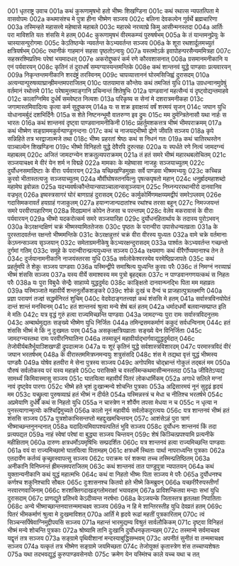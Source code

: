 001	धृतराष्ट्र उवाच
001a	कथं कुरूणामृषभो हतो भीष्मः शिखण्डिना
001c	कथं रथात्स न्यपतत्पिता मे वासवोपमः
002a	कथमासंश्च मे पुत्रा हीना भीष्मेण सञ्जय
002c	बलिना देवकल्पेन गुर्वर्थे ब्रह्मचारिणा
003a	तस्मिन्हते महासत्त्वे महेष्वासे महाबले
003c	महारथे नरव्याघ्रे किमु आसीन्मनस्तदा
004a	आर्तिः परा माविशति यतः शंससि मे हतम्
004c	कुरूणामृषभं वीरमकम्प्यं पुरुषर्षभम्
005a	के तं यान्तमनुप्रेयुः के चास्यासन्पुरोगमाः
005c	केऽतिष्ठन्के न्यवर्तन्त केऽभ्यवर्तन्त सञ्जय
006a	के शूरा रथशार्दूलमच्युतं क्षत्रियर्षभम्
006c	रथानीकं गाहमानं सहसा पृष्ठतोऽन्वयुः
007a	यस्तमोऽर्क इवापोहन्परसैन्यममित्रहा
007c	सहस्ररश्मिप्रतिमः परेषां भयमादधत्
007e	अकरोद्दुष्करं कर्म रणे कौरवशासनात्
008a	ग्रसमानमनीकानि य एनं पर्यवारयन्
008c	कृतिनं तं दुराधर्षं सम्यग्यास्यन्तमन्तिके
008e	कथं शान्तनवं युद्धे पाण्डवाः प्रत्यवारयन्
009a	निकृन्तन्तमनीकानि शरदंष्ट्रं तरस्विनम्
009c	चापव्यात्ताननं घोरमसिजिह्वं दुरासदम्
010a	अत्यन्यान्पुरुषव्याघ्रान्ह्रीमन्तमपराजितम्
010c	पातयामास कौन्तेयः कथं तमजितं युधि
011a	उग्रधन्वानमुग्रेषुं वर्तमानं रथोत्तमे
011c	परेषामुत्तमाङ्गानि प्रचिन्वन्तं शितेषुभिः
012a	पाण्डवानां महत्सैन्यं यं दृष्ट्वोद्यन्तमाहवे
012c	कालाग्निमिव दुर्धर्षं समवेष्टत नित्यशः
013a	परिकृष्य स सेनां मे दशरात्रमनीकहा
013c	जगामास्तमिवादित्यः कृत्वा कर्म सुदुष्करम्
014a	यः स शक्र इवाक्षय्यं वर्षं शरमयं सृजन्
014c	जघान युधि योधानामर्बुदं दशभिर्दिनैः
015a	स शेते निष्टनन्भूमौ वातरुग्ण इव द्रुमः
015c	मम दुर्मन्त्रितेनासौ यथा नार्हः स भारतः
016a	कथं शान्तनवं दृष्ट्वा पाण्डवानामनीकिनी
016c	प्रहर्तुमशकत्तत्र भीष्मं भीमपराक्रमम्
017a	कथं भीष्मेण सङ्ग्राममकुर्वन्पाण्डुनन्दनाः
017c	कथं च नाजयद्भीष्मो द्रोणे जीवति सञ्जय
018a	कृपे सन्निहिते तत्र भरद्वाजात्मजे तथा
018c	भीष्मः प्रहरतां श्रेष्ठः कथं स निधनं गतः
019a	कथं चातिरथस्तेन पाञ्चाल्येन शिखण्डिना
019c	भीष्मो विनिहतो युद्धे देवैरपि दुरुत्सहः
020a	यः स्पर्धते रणे नित्यं जामदग्न्यं महाबलम्
020c	अजितं जामदग्न्येन शक्रतुल्यपराक्रमम्
021a	तं हतं समरे भीष्मं महारथबलोचितम्
021c	सञ्जयाचक्ष्व मे वीरं येन शर्म न विद्महे
022a	मामकाः के महेष्वासा नाजहुः सञ्जयाच्युतम्
022c	दुर्योधनसमादिष्टाः के वीराः पर्यवारयन्
023a	यच्छिखण्डिमुखाः सर्वे पाण्डवा भीष्ममभ्ययुः
023c	कच्चिन्न कुरवो भीतास्तत्यजुः सञ्जयाच्युतम्
024a	मौर्वीघोषस्तनयित्नुः पृषत्कपृषतो महान्
024c	धनुर्ह्रादमहाशब्दो महामेघ इवोन्नतः
025a	यदभ्यवर्षत्कौन्तेयान्सपाञ्चालान्ससृञ्जयान्
025c	निघ्नन्पररथान्वीरो दानवानिव वज्रभृत्
026a	इष्वस्त्रसागरं घोरं बाणग्राहं दुरासदम्
026c	कार्मुकोर्मिणमक्षय्यमद्वीपं समरेऽप्लवम्
026e	गदासिमकरावर्तं हयग्राहं गजाकुलम्
027a	हयान्गजान्पदातांश्च रथांश्च तरसा बहून्
027c	निमज्जयन्तं समरे परवीरापहारिणम्
028a	विदह्यमानं कोपेन तेजसा च परन्तपम्
028c	वेलेव मकरावासं के वीराः पर्यवारयन्
029a	भीष्मो यदकरोत्कर्म समरे सञ्जयारिहा
029c	दुर्योधनहितार्थाय के तदास्य पुरोऽभवन्
030a	केऽरक्षन्दक्षिणं चक्रं भीष्मस्यामिततेजसः
030c	पृष्ठतः के परान्वीरा उपासेधन्यतव्रताः
031a	के पुरस्तादवर्तन्त रक्षन्तो भीष्ममन्तिके
031c	केऽरक्षन्नुत्तरं चक्रं वीरा वीरस्य युध्यतः
032a	वामे चक्रे वर्तमानाः केऽघ्नन्सञ्जय सृञ्जयान्
032c	समेताग्रमनीकेषु केऽभ्यरक्षन्दुरासदम्
033a	पार्श्वतः केऽभ्यवर्तन्त गच्छन्तो दुर्गमां गतिम्
033c	समूहे के परान्वीरान्प्रत्ययुध्यन्त सञ्जय
034a	रक्ष्यमाणः कथं वीरैर्गोप्यमानाश्च तेन ते
034c	दुर्जयानामनीकानि नाजयंस्तरसा युधि
035a	सर्वलोकेश्वरस्येव परमेष्ठिप्रजापतेः
035c	कथं प्रहर्तुमपि ते शेकुः सञ्जय पाण्डवाः
036a	यस्मिन्द्वीपे समाश्रित्य युध्यन्ति कुरवः परैः
036c	तं निमग्नं नरव्याघ्रं भीष्मं शंससि सञ्जय
037a	यस्य वीर्ये समाश्वस्य मम पुत्रो बृहद्बलः
037c	न पाण्डवानगणयत्कथं स निहतः परैः
038a	यः पुरा विबुधैः सेन्द्रैः साहाय्ये युद्धदुर्मदः
038c	काङ्क्षितो दानवान्घ्नद्भिः पिता मम महाव्रतः
039a	यस्मिञ्जाते महावीर्ये शन्तनुर्लोकशङ्करे
039c	शोकं दुःखं च दैन्यं च प्राजहात्पुत्रलक्ष्मणि
040a	प्रज्ञा परायणं तज्ज्ञं सद्धर्मनिरतं शुचिम्
040c	वेदवेदाङ्गतत्त्वज्ञं कथं शंससि मे हतम्
041a	सर्वास्त्रविनयोपेतं दान्तं शान्तं मनस्विनम्
041c	हतं शान्तनवं श्रुत्वा मन्ये शेषं बलं हतम्
042a	धर्मादधर्मो बलवान्सम्प्राप्त इति मे मतिः
042c	यत्र वृद्धं गुरुं हत्वा राज्यमिच्छन्ति पाण्डवाः
043a	जामदग्न्यः पुरा रामः सर्वास्त्रविदनुत्तमः
043c	अम्बार्थमुद्यतः सङ्ख्ये भीष्मेण युधि निर्जितः
044a	तमिन्द्रसमकर्माणं ककुदं सर्वधन्विनाम्
044c	हतं शंससि भीष्मं मे किं नु दुःखमतः परम्
045a	असकृत्क्षत्रियव्राताः सङ्ख्ये येन विनिर्जिताः
045c	जामदग्न्यस्तथा रामः परवीरनिघातिना
046a	तस्मान्नूनं महावीर्याद्भार्गवाद्युद्धदुर्मदात्
046c	तेजोवीर्यबलैर्भूयाञ्शिखण्डी द्रुपदात्मजः
047a	यः शूरं कृतिनं युद्धे सर्वशास्त्रविशारदम्
047c	परमास्त्रविदं वीरं जघान भरतर्षभम्
048a	के वीरास्तममित्रघ्नमन्वयुः शत्रुसंसदि
048c	शंस मे तद्यथा वृत्तं युद्धं भीष्मस्य पाण्डवैः
049a	योषेव हतवीरा मे सेना पुत्रस्य सञ्जय
049c	अगोपमिव चोद्भ्रान्तं गोकुलं तद्बलं मम
050a	पौरुषं सर्वलोकस्य परं यस्य महाहवे
050c	परासिक्ते च वस्तस्मिन्कथमासीन्मनस्तदा
051a	जीवितेऽप्यद्य सामर्थ्यं किमिवास्मासु सञ्जय
051c	घातयित्वा महावीर्यं पितरं लोकधार्मिकम्
052a	अगाधे सलिले मग्नां नावं दृष्ट्वेव पारगाः
052c	भीष्मे हते भृशं दुःखान्मन्ये शोचन्ति पुत्रकाः
053a	अद्रिसारमयं नूनं सुदृढं हृदयं मम
053c	यच्छ्रुत्वा पुरुषव्याघ्रं हतं भीष्मं न दीर्यते
054a	यस्मिन्नस्त्रं च मेधा च नीतिश्च भरतर्षभे
054c	अप्रमेयाणि दुर्धर्षे कथं स निहतो युधि
055a	न चास्त्रेण न शौर्येण तपसा मेधया न च
055c	न धृत्या न पुनस्त्यागान्मृत्योः कश्चिद्विमुच्यते
056a	कालो नूनं महावीर्यः सर्वलोकदुरत्ययः
056c	यत्र शान्तनवं भीष्मं हतं शंससि सञ्जय
057a	पुत्रशोकाभिसन्तप्तो महद्दुःखमचिन्तयन्
057c	आशंसेऽहं पुरा त्राणं भीष्माच्छन्तनुनन्दनात्
058a	यदादित्यमिवापश्यत्पतितं भुवि सञ्जय
058c	दुर्योधनः शान्तनवं किं तदा प्रत्यपद्यत
059a	नाहं स्वेषां परेषां वा बुद्ध्या सञ्जय चिन्तयन्
059c	शेषं किञ्चित्प्रपश्यामि प्रत्यनीके महीक्षिताम्
060a	दारुणः क्षत्रधर्मोऽयमृषिभिः सम्प्रदर्शितः
060c	यत्र शान्तनवं हत्वा राज्यमिच्छन्ति पाण्डवाः
061a	वयं वा राज्यमिच्छामो घातयित्वा पितामहम्
061c	क्षत्रधर्मे स्थिताः पार्था नापराध्यन्ति पुत्रकाः
062a	एतदार्येण कर्तव्यं कृच्छ्रास्वापत्सु सञ्जय
062c	पराक्रमः परं शक्त्या तच्च तस्मिन्प्रतिष्ठितम्
063a	अनीकानि विनिघ्नन्तं ह्रीमन्तमपराजितम्
063c	कथं शान्तनवं तात पाण्डुपुत्रा न्यपातयन्
064a	कथं युक्तान्यनीकानि कथं युद्धं महात्मभिः
064c	कथं वा निहतो भीष्मः पिता सञ्जय मे परैः
065a	दुर्योधनश्च कर्णश्च शकुनिश्चापि सौबलः
065c	दुःशासनश्च कितवो हते भीष्मे किमब्रुवन्
066a	यच्छरीरैरुपस्तीर्णां नरवारणवाजिनाम्
066c	शरशक्तिगदाखड्गतोमराक्षां भयावहाम्
067a	प्राविशन्कितवा मन्दाः सभां युधि दुरासदाम्
067c	प्राणद्यूते प्रतिभये केऽदीव्यन्त नरर्षभाः
068a	केऽजयन्के जितास्तत्र हृतलक्षा निपातिताः
068c	अन्ये भीष्माच्छान्तनवात्तन्ममाचक्ष्व सञ्जय
069a	न हि मे शान्तिरस्तीह युधि देवव्रतं हतम्
069c	पितरं भीमकर्माणं श्रुत्वा मे दुःखमाविशत्
070a	आर्तिं मे हृदये रूढां महतीं पुत्रकारिताम्
070c	त्वं सिञ्चन्सर्पिषेवाग्निमुद्दीपयसि सञ्जय
071a	महान्तं भारमुद्यम्य विश्रुतं सार्वलौकिकम्
071c	दृष्ट्वा विनिहतं भीष्मं मन्ये शोचन्ति पुत्रकाः
072a	श्रोष्यामि तानि दुःखानि दुर्योधनकृतान्यहम्
072c	तस्मान्मे सर्वमाचक्ष्व यद्वृत्तं तत्र सञ्जय
073a	सङ्ग्रामे पृथिवीशानां मन्दस्याबुद्धिसम्भवम्
073c	अपनीतं सुनीतं वा तन्ममाचक्ष्व सञ्जय
074a	यत्कृतं तत्र भीष्मेण सङ्ग्रामे जयमिच्छता
074c	तेजोयुक्तं कृतास्त्रेण शंस तच्चाप्यशेषतः
075a	यथा तदभवद्युद्धं कुरुपाण्डवसेनयोः
075c	क्रमेण येन यस्मिंश्च काले यच्च यथा च तत्
